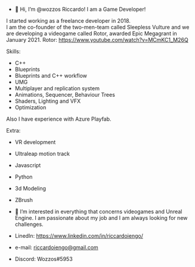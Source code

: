 
- 👋 Hi, I’m @wozzos Riccardo! I am a Game Developer!


I started working as a freelance developer in 2018.  
I am the co-founder of the two-men-team called Sleepless Vulture and we are developing a videogame called Rotor, awarded Epic Megagrant in January 2021.
Rotor: https://www.youtube.com/watch?v=MCmKC1_M26Q

Skills:
- C++
- Blueprints
- Blueprints and C++ workflow
- UMG
- Multiplayer and replication system
- Animations, Sequencer, Behaviour Trees
- Shaders, Lighting and VFX
- Optimization

Also I have experience with Azure Playfab.

Extra:
- VR development
- Ultraleap motion track
- Javascript
- Python
- 3d Modeling
- ZBrush


- 👀 I’m interested in everything that concerns videogames and Unreal Engine. I am passionate about my job and I am always looking for new challenges.


- LinedIn: https://www.linkedin.com/in/riccardoiengo/
- e-mail:  riccardoiengo@gmail.com
- Discord: Wozzos#5953


<!---
wozzos/wozzos is a ✨ special ✨ repository because its `README.md` (this file) appears on your GitHub profile.
You can click the Preview link to take a look at your changes.
--->
